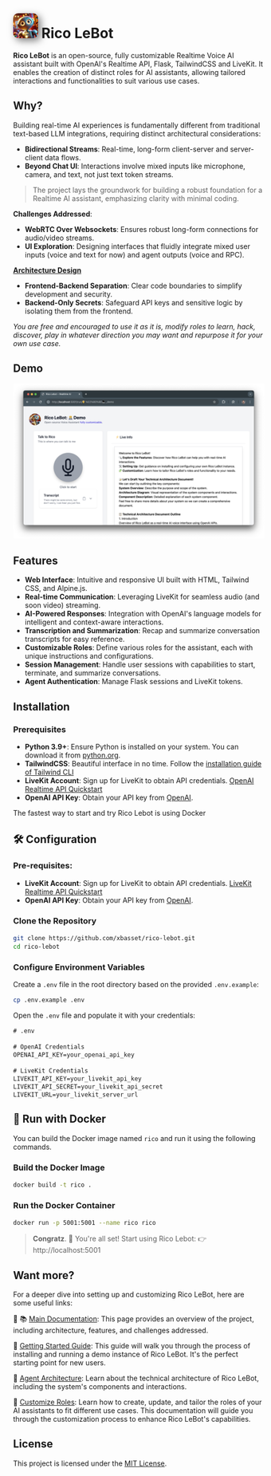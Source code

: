 # <img alt="Rico LeBot" src="static/images/rico-lebot.jpeg" style="width:50px; border-radius: 20%; box-shadow: 5px 5px 15px rgba(0, 0, 0, 0.5);"> Rico LeBot

**Rico LeBot** is an open-source, fully customizable Realtime Voice AI assistant built with OpenAI's Realtime API, Flask, TailwindCSS and LiveKit. It enables the creation of distinct roles for AI assistants, allowing tailored interactions and functionalities to suit various use cases.

## Why?

Building real-time AI experiences is fundamentally different from traditional text-based LLM integrations, requiring distinct architectural considerations:  
- **Bidirectional Streams**: Real-time, long-form client-server and server-client data flows.
- **Beyond Chat UI**: Interactions involve mixed inputs like microphone, camera, and text, not just text token streams.

> The project lays the groundwork for building a robust foundation for a Realtime AI assistant, emphasizing clarity with minimal coding.

**Challenges Addressed**:
- **WebRTC Over Websockets**: Ensures robust long-form connections for audio/video streams.
- **UI Exploration**: Designing interfaces that fluidly integrate mixed user inputs (voice and text for now) and agent outputs (voice and RPC).

**[Architecture Design](docs/agent_architecture.md)**
- **Frontend-Backend Separation**: Clear code boundaries to simplify development and security.
- **Backend-Only Secrets**: Safeguard API keys and sensitive logic by isolating them from the frontend.


*You are free and encouraged to use it as it is, modify roles to learn, hack, discover, play in whatever direction you may want and repurpose it for your own use case.*


## Demo

![Dev Example](docs/images/demo_screenshot_frontend.png)

## Features

- **Web Interface**: Intuitive and responsive UI built with HTML, Tailwind CSS, and Alpine.js.
- **Real-time Communication**: Leveraging LiveKit for seamless audio (and soon video) streaming.
- **AI-Powered Responses**: Integration with OpenAI's language models for intelligent and context-aware interactions.
- **Transcription and Summarization**: Recap and summarize conversation transcripts for easy reference.
- **Customizable Roles**: Define various roles for the assistant, each with unique instructions and configurations.
- **Session Management**: Handle user sessions with capabilities to start, terminate, and summarize conversations.
- **Agent Authentication**: Manage Flask sessions and LiveKit tokens.

## Installation

### Prerequisites

- **Python 3.9+**: Ensure Python is installed on your system. You can download it from [python.org](https://www.python.org/downloads/).
- **TailwindCSS**: Beautiful interface in no time. Follow the [installation guide of Tailwind CLI](https://tailwindcss.com/docs/installation)
- **LiveKit Account**: Sign up for LiveKit to obtain API credentials. [OpenAI Realtime API Quickstart](https://docs.livekit.io/agents/quickstarts/s2s/)
- **OpenAI API Key**: Obtain your API key from [OpenAI](https://platform.openai.com/settings/organization/api-keys).

The fastest way to start and try Rico Lebot is using Docker

## 🛠️ Configuration

### Pre-requisites:
- **LiveKit Account**: Sign up for LiveKit to obtain API credentials. [LiveKit Realtime API Quickstart](https://docs.livekit.io/agents/quickstarts/s2s/)
- **OpenAI API Key**: Obtain your API key from [OpenAI](https://platform.openai.com/settings/organization/api-keys).

### Clone the Repository

```bash
git clone https://github.com/xbasset/rico-lebot.git
cd rico-lebot
```


### Configure Environment Variables

Create a `.env` file in the root directory based on the provided `.env.example`:

```bash
cp .env.example .env
```

Open the `.env` file and populate it with your credentials:

```env
# .env

# OpenAI Credentials
OPENAI_API_KEY=your_openai_api_key

# LiveKit Credentials
LIVEKIT_API_KEY=your_livekit_api_key
LIVEKIT_API_SECRET=your_livekit_api_secret
LIVEKIT_URL=your_livekit_server_url
```

## 🚀 Run with Docker

You can build the Docker image named `rico` and run it using the following commands.

### Build the Docker Image

```bash
docker build -t rico .
```

### Run the Docker Container

```bash
docker run -p 5001:5001 --name rico rico
```
> **Congratz**.
> 🎉 You're all set!
> Start using Rico Lebot: 👉 http://localhost:5001



## Want more?
For a deeper dive into setting up and customizing Rico LeBot, here are some useful links:

🔗 📚 [Main Documentation](docs/index.md): This page provides an overview of the project, including architecture, features, and challenges addressed.

🔗 [Getting Started Guide](docs/getting_started.md): This guide will walk you through the process of installing and running a demo instance of Rico LeBot. It's the perfect starting point for new users.

🔗 [Agent Architecture](docs/agent_architecture.md): Learn about the technical architecture of Rico LeBot, including the system's components and interactions.

🔗 [Customize Roles](docs/roles.md): Learn how to create, update, and tailor the roles of your AI assistants to fit different use cases. This documentation will guide you through the customization process to enhance Rico LeBot's capabilities.

## License

This project is licensed under the [MIT License](LICENSE).

